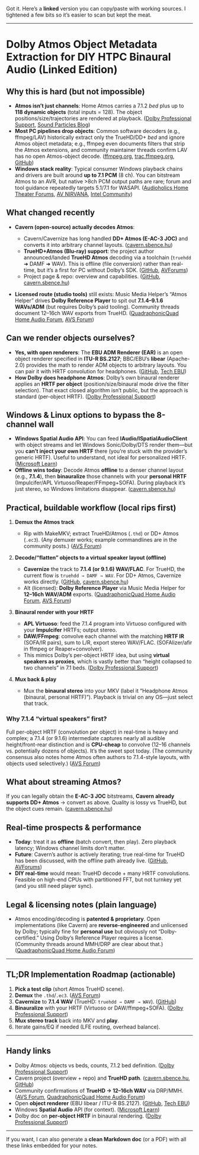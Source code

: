 Got it. Here’s a **linked** version you can copy/paste with working sources. I tightened a few bits so it’s easier to scan but kept the meat.

---

# Dolby Atmos Object Metadata Extraction for DIY HTPC Binaural Audio (Linked Edition)

## Why this is hard (but not impossible)

* **Atmos isn’t just channels**: Home Atmos carries a 7.1.2 *bed* plus up to **118 dynamic objects** (total inputs = 128). The object positions/size/trajectories are rendered at playback. ([Dolby Professional Support][1], [Sound Particles Blog][2])
* **Most PC pipelines drop objects**: Common software decoders (e.g., ffmpeg/LAV) historically extract only the TrueHD/DD+ *bed* and ignore Atmos object metadata; e.g., ffmpeg even documents filters that strip the Atmos extensions, and community maintainer threads confirm LAV has no open Atmos-object decode. ([ffmpeg.org][3], [trac.ffmpeg.org][4], [GitHub][5])
* **Windows stack reality**: Typical consumer Windows playback chains and drivers are built around **up to 7.1 PCM** (8 ch). You can bitstream Atmos to an AVR, but native >8ch PCM output paths are rare; forum and tool guidance repeatedly targets 5.1/7.1 for WASAPI. ([Audioholics Home Theater Forums][6], [AV NIRVANA][7], [Intel Community][8])

## What changed recently

* **Cavern (open-source) actually decodes Atmos**:

  * Cavern/Cavernize has long handled **DD+ Atmos (E-AC-3 JOC)** and converts it into arbitrary channel layouts. ([cavern.sbence.hu][9])
  * **TrueHD+Atmos (Blu-ray) support**: the project author announced/landed **TrueHD Atmos** decoding via a toolchain (`truehdd` ➜ DAMF ➜ WAV). This is offline (file conversion) rather than real-time, but it’s a first for PC without Dolby’s SDK. ([GitHub][10], [AVForums][11])
  * Project page & repo: overview and capabilities. ([GitHub][12], [cavern.sbence.hu][9])

* **Licensed route (studio tools)** still exists: Music Media Helper’s “Atmos Helper” drives **Dolby Reference Player** to spit out **7.1.4–9.1.6 WAVs/ADM** (but requires Dolby’s paid tooling). Community threads document 12–16ch WAV exports from TrueHD. ([QuadraphonicQuad Home Audio Forum][13], [AVS Forum][14])

## Can we render objects ourselves?

* **Yes, with open renderers**: The **EBU ADM Renderer (EAR)** is an open object renderer specified in **ITU-R BS.2127**; BBC/EBU’s **libear** (Apache-2.0) provides the math to render ADM objects to arbitrary layouts. You can pair it with HRTF convolution for headphones. ([GitHub][15], [Tech EBU][16])
* **How Dolby does headphone Atmos**: Dolby’s own binaural renderer applies an **HRTF per object** (position/size/binaural mode drive the filter selection). That exact closed algorithm isn’t public, but the approach is standard (per-object HRTF). ([Dolby Professional Support][17])

## Windows & Linux options to bypass the 8-channel wall

* **Windows Spatial Audio API**: You can feed **IAudio/ISpatialAudioClient** with object streams and let Windows Sonic/Dolby/DTS render them—but you **can’t inject your own HRTF** there (you’re stuck with the provider’s generic HRTF). Useful to understand, not ideal for personalized HRTF. ([Microsoft Learn][18])
* **Offline wins today**: Decode Atmos **offline** to a denser channel layout (e.g., **7.1.4**), then **binauralize** those channels with your **personal HRTF** (Impulcifer/APL Virtuoso/Reaper/FFmpeg+SOFA). During playback it’s just stereo, so Windows limitations disappear. ([cavern.sbence.hu][9])

## Practical, buildable workflow (local rips first)

1. **Demux the Atmos track**

   * Rip with MakeMKV; extract TrueHD/Atmos (`.thd`) or DD+ Atmos (`.ec3`). (Any demuxer works; example commandlines are in the community posts.) ([AVS Forum][14])

2. **Decode/“flatten” objects to a virtual speaker layout (offline)**

   * **Cavernize** the track to **7.1.4 (or 9.1.6) WAV/FLAC**. For TrueHD, the current flow is `truehdd → DAMF → WAV`. For DD+ Atmos, Cavernize works directly. ([GitHub][10], [cavern.sbence.hu][9])
   * Alt (licensed): **Dolby Reference Player** via Music Media Helper for **12–16ch WAV/ADM** exports. ([QuadraphonicQuad Home Audio Forum][13], [AVS Forum][14])

3. **Binaural render with your HRTF**

   * **APL Virtuoso**: feed the 7.1.4 program into Virtuoso configured with your **Impulcifer** HRTFs; output stereo.
   * **DAW/FFmpeg**: convolve each channel with the matching **HRTF IR** (SOFA/IR pairs), sum to L/R, export stereo WAV/FLAC. (SOFAlizer/afir in ffmpeg or Reaper+convolver).
   * This mimics Dolby’s per-object HRTF idea, but using **virtual speakers as proxies**, which is vastly better than “height collapsed to two channels” in 7.1 beds. ([Dolby Professional Support][17])

4. **Mux back & play**

   * Mux the **binaural stereo** into your MKV (label it “Headphone Atmos (binaural, personal HRTF)”). Playback is trivial on any OS—just select that track.

### Why 7.1.4 “virtual speakers” first?

Full per-object HRTF (convolution per object) in real-time is heavy and complex; a 7.1.4 (or 9.1.6) intermediate captures nearly all audible height/front-rear distinction and is **CPU-cheap** to convolve (12–16 channels vs. potentially dozens of objects). It’s the sweet spot today. (The community consensus also notes home Atmos often authors to 7.1.4-style layouts, with objects used selectively.) ([AVS Forum][19])

## What about **streaming Atmos**?

If you can legally obtain the **E-AC-3 JOC** bitstreams, **Cavern already supports DD+ Atmos** → convert as above. Quality is lossy vs TrueHD, but the object cues remain. ([cavern.sbence.hu][9])

## Real-time prospects & performance

* **Today**: treat it as **offline** (batch convert, then play). Zero playback latency; Windows channel limits don’t matter.
* **Future**: Cavern’s author is actively iterating; true real-time for TrueHD has been discussed, with the offline path already live. ([GitHub][10], [AVForums][11])
* **DIY real-time** would mean: TrueHD decode + many HRTF convolutions. Feasible on high-end CPUs with partitioned FFT, but not turnkey yet (and you still need player sync).

## Legal & licensing notes (plain language)

* Atmos encoding/decoding is **patented & proprietary**. Open implementations (like Cavern) are **reverse-engineered** and unlicensed by Dolby; typically fine for **personal use** but obviously not “Dolby-certified.” Using Dolby’s Reference Player requires a license. (Community threads around MMH/DRP are clear about that.) ([QuadraphonicQuad Home Audio Forum][13])

---

## TL;DR Implementation Roadmap (actionable)

1. **Pick a test clip** (short Atmos TrueHD scene).
2. **Demux** the `.thd`/`.ec3`. ([AVS Forum][14])
3. **Cavernize** to **7.1.4 WAV** (TrueHD: `truehdd → DAMF → WAV`). ([GitHub][10])
4. **Binauralize** with your HRTF (Virtuoso or DAW/ffmpeg+SOFA). ([Dolby Professional Support][17])
5. **Mux stereo track** back into MKV and **play**.
6. Iterate gains/EQ if needed (LFE routing, overhead balance).

---

## Handy links

* Dolby Atmos: objects vs beds, counts, 7.1.2 bed definition. ([Dolby Professional Support][1])
* Cavern project (overview + repo) and **TrueHD path**. ([cavern.sbence.hu][9], [GitHub][12])
* Community confirmations of **TrueHD → 12–16ch WAV** via DRP/MMH. ([AVS Forum][14], [QuadraphonicQuad Home Audio Forum][13])
* Open **object renderer** (EBU libear / ITU-R BS.2127). ([GitHub][15], [Tech EBU][16])
* Windows **Spatial Audio** API (for context). ([Microsoft Learn][20])
* Dolby doc on **per-object HRTF** in binaural rendering. ([Dolby Professional Support][17])

---

If you want, I can also generate a **clean Markdown doc** (or a PDF) with all these links embedded for your notes.

[1]: https://professionalsupport.dolby.com/s/article/What-is-an-Object-Bed-and-how-do-I-set-it-up?utm_source=chatgpt.com "What is an Object Bed and how do I set it up"
[2]: https://blog.soundparticles.com/what-is-object-based-audio?utm_source=chatgpt.com "What is Object-based Audio? - Sound Particles"
[3]: https://ffmpeg.org/ffmpeg-bitstream-filters.html?utm_source=chatgpt.com "FFmpeg Bitstream Filters Documentation"
[4]: https://trac.ffmpeg.org/ticket/7554?utm_source=chatgpt.com "#7554 (truehd_core bitstream filter to remove Atmos?) – FFmpeg"
[5]: https://github.com/Nevcairiel/LAVFilters/issues/344?utm_source=chatgpt.com "Spatial Audio · Issue #344 · Nevcairiel/LAVFilters · GitHub"
[6]: https://forums.audioholics.com/forums/threads/basic-set-up-with-rew-drivers-and-software-configuration.128325/?utm_source=chatgpt.com "Basic Set Up with REW, Drivers, and Software Configuration"
[7]: https://www.avnirvana.com/threads/rew-and-5-1-or-7-1-channel-multichannel-support-on-windows-10.6727/?utm_source=chatgpt.com "REW and 5.1 or 7.1 channel (multichannel) support on Windows 10"
[8]: https://community.intel.com/t5/Graphics/Windows-HDMI-Audio-Driver-WASAPI-PCM-4-0-FL-FR-SL-SR-layout/m-p/1316560?utm_source=chatgpt.com "Re:Windows HDMI Audio Driver - WASAPI PCM 4.0 FL+FR+SL+SR layout ..."
[9]: https://cavern.sbence.hu/cavern/?utm_source=chatgpt.com "Cavern"
[10]: https://github.com/VoidXH/Cavern/issues/241?utm_source=chatgpt.com "TrueHD · Issue #241 · VoidXH/Cavern - GitHub"
[11]: https://www.avforums.com/threads/atmos-decoding-on-a-pc.2534199/?utm_source=chatgpt.com "Atmos decoding on a PC - AVForums"
[12]: https://github.com/VoidXH/Cavern?utm_source=chatgpt.com "GitHub - VoidXH/Cavern: Object-based audio engine and codec pack with ..."
[13]: https://www.quadraphonicquad.com/forums/threads/mmh-new-atmos-decoder-beta-discussion.33488/page-13?utm_source=chatgpt.com "MMH - New Atmos Decoder (beta) discussion | Page 13 | QuadraphonicQuad ..."
[14]: https://www.avsforum.com/threads/decoding-truehd-atmos-to-16-channel-wav.3265364/?utm_source=chatgpt.com "Decoding TrueHD/Atmos to 16 channel WAV - AVS Forum"
[15]: https://github.com/ebu/libear?utm_source=chatgpt.com "GitHub - ebu/libear: A C++ library to render ADM content according to ..."
[16]: https://tech.ebu.ch/news/2019/09/easy-nga-implementations-with-c-library-from-bbc-and-irt?utm_source=chatgpt.com "Easy NGA implementations with C++ library from BBC and IRT | EBU ..."
[17]: https://professionalsupport.dolby.com/s/article/Why-should-I-mix-with-dynamic-objects-when-I-can-use-7-1-4-or-9-1-6-tracks?language=en_US&utm_source=chatgpt.com "Why should I mix with dynamic objects when I can use 7.1.4 or 9.1.6 tracks?"
[18]: https://learn.microsoft.com/en-us/windows/win32/coreaudio/render-spatial-sound-using-spatial-audio-objects?utm_source=chatgpt.com "Render Spatial Sound Using Spatial Audio Objects - Win32 apps"
[19]: https://www.avsforum.com/threads/does-atmos-for-home-really-have-a-7-channel-bed.3220715/?utm_source=chatgpt.com "Does Atmos for home really have a 7 channel bed? - AVS Forum"
[20]: https://learn.microsoft.com/en-us/windows/win32/api/spatialaudioclient/nn-spatialaudioclient-ispatialaudioclient?utm_source=chatgpt.com "ISpatialAudioClient (spatialaudioclient.h) - Win32 apps | Microsoft Learn"
